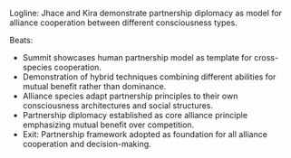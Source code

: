 ﻿---
series: 5
novella: 2
file: S5N2_CH08
type: chapter
pov: Dual (Jhace/Kira)
setting: Alliance coordination summit - partnership diplomacy
word_target_min: 1201
word_target_max: 2299
status: outline
---
Logline: Jhace and Kira demonstrate partnership diplomacy as model for alliance cooperation between different consciousness types.

Beats:
- Summit showcases human partnership model as template for cross-species cooperation.
- Demonstration of hybrid techniques combining different abilities for mutual benefit rather than dominance.
- Alliance species adapt partnership principles to their own consciousness architectures and social structures.
- Partnership diplomacy established as core alliance principle emphasizing mutual benefit over competition.
- Exit: Partnership framework adopted as foundation for all alliance cooperation and decision-making.